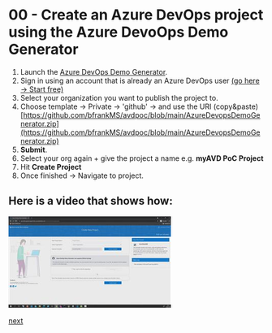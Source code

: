 # 00 - Create an Azure DevOps project using the Azure DevoOps Demo Generator  

1. Launch the [Azure DevOps Demo Generator](https://azuredevopsdemogenerator.azurewebsites.net/).
2. Sign in using an account that is already an Azure DevOps user [(go here -> Start free)](https://azure.microsoft.com/en-us/services/devops/?nav=min#overview)
3. Select your organization you want to publish the project to.
4. Choose template -> Private -> 'github' -> and use the URI (copy&paste) [https://github.com/bfrankMS/avdpoc/blob/main/AzureDevopsDemoGenerator.zip](https://github.com/bfrankMS/avdpoc/blob/main/AzureDevopsDemoGenerator.zip)
5. **Submit**.
6. Select your org again + give the project a name e.g. **myAVD PoC Project**
7. Hit **Create Project**
8. Once finished -> Navigate to project.  

## Here is a video that shows how:  
[![Setup the project using the Azure Devops Demo Generator](./azuredevopsdemogenerator.jpg)](https://www.youtube.com/watch?v=ANLp8bGBM3I)

[next](./../01-createserviceprincipal/readme.md)